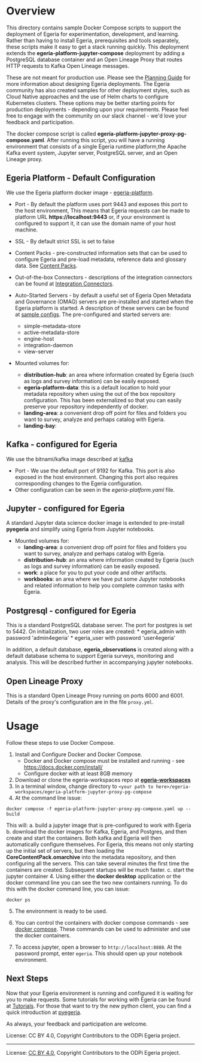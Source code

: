 <!-- SPDX-License-Identifier: CC-BY-4.0 -->
<!-- Copyright Contributors to the ODPi Egeria project. -->

# Overview
This directory contains sample Docker Compose scripts to support the deployment of Egeria for experimentation,
development, and learning. Rather than having to install Egeria, prerequisites and tools separately, these scripts make 
it easy to get a stack running quickly. This deployment extends the **egeria-platform-jupyter-compose** deployment by adding a PostgreSQL
database container and an Open Lineage Proxy that routes HTTP requests to Kafka Open Lineage messages.

These are not meant for production use. Please see the [Planning Guide](https://egeria-project.org/guides/planning/)
for more information about designing Egeria deployments. The Egeria community has also created samples for other 
deployment styles, such as Cloud Native approaches and the use of Helm charts to configure Kubernetes clusters. These
options may be better starting points for production deployments - depending upon your requirements.
Please feel free to engage with the community on our slack channel - we'd love your feedback and participation.

The docker compose script is called **egeria-platform-jupyter-proxy-pg-compose.yaml**. After running this script, you will have a running environment 
that consists of a single Egeria runtime platform,the Apache Kafka event system, Jupyter server, PostgreSQL server, 
and an Open Lineage proxy. 

## Egeria Platform - Default Configuration
We use the Egeria platform docker image - [egeria-platform](https://hub.docker.com/r/odpi/egeria-platform).

* Port - By default the platform uses port 9443 and exposes this port to the host environment, This means that Egeria requests
can be made to platform URL **https://localhost:9443** or, if your environment is configured to support it, it can use 
the domain name of your host machine. 
* SSL - By default strict SSL is set to false 
* Content Packs - pre-constructed information sets that can be used to configure Egeria and pre-load metadata, reference data and glossary data. See [Content Packs](https://egeria-project.org/content-packs/).
* Out-of-the-box Connectors - descriptions of the integration connectors can be found at [Integration Connectors](https://egeria-project.org/connectors/).

* Auto-Started Servers - by default a useful set of Egeria Open Metadata and Governance (OMAG) servers are pre-installed
and started when the Egeria platform is started.  A description of these servers can be found at [sample configs](open-metadata-resources/open-metadata-deployment/sample-configs/README.md).
The pre-configured and started servers are:

  * simple-metadata-store
  * active-metadata-store
  * engine-host
  * integration-daemon
  * view-server
  
   
* Mounted volumes for:
    * **distribution-hub**: an area where information created by Egeria (such as logs and survey information) can be easily exposed.
    * **egeria-platform-data**: this is a default location to hold your metadata repository when using the out of the box repository configuration. This has been externalized so that you can easily preserve your repository independently of docker.
    * **landing-area**: a convenient drop off point for files and folders you want to survey, analyze and perhaps catalog with Egeria.
    * **landing-bay**: 
  
    

## Kafka - configured for Egeria
We use the bitnami/kafka image described at [kafka](https://hub.docker.com/r/bitnami/kafka)
* Port - We use the default port of 9192 for Kafka. This port is also exposed in the host environment. Changing this port also requires corresponding changes to the Egeria configuration.
* Other configuration can be seen in the *egeria-platform.yaml* file. 

## Jupyter - configured for Egeria
A standard Jupyter data science docker image is extended to pre-install **pyegeria** and simplify using Egeria from Jupyter notebooks.
* Mounted volumes for:
    * **landing-area**: a convenient drop off point for files and folders you want to survey, analyze and perhaps catalog with Egeria.
    * **distribution-hub**: an area where information created by Egeria (such as logs and survey information) can be easily exposed.
    * **work**: a place for you to put your code and other artifacts.
    * **workbooks**: an area where we have put some Jupyter notebooks and related information to help you complete common tasks with Egeria. 

## Postgresql - configured for Egeria
This is a standard PostgreSQL database server. The port for postgres is set to 5442. On initialization, two user roles are created:
    * egeria_admin with password 'admin4egeria'
    * egeria_user with password 'user4egeria'

In addition, a default database, **egeria_observations** is created along with a default database schema to support 
Egeria surveys, monitoring and analysis. This will be described further in accompanying jupyter notebooks.

## Open Lineage Proxy 
This is a standard Open Lineage Proxy running on ports 6000 and 6001. Details of the proxy's configuration are in
the file `proxy.yml`. 


# Usage
Follow these steps to use Docker Compose.

1. Install and Configure Docker and Docker Compose. 
   * Docker and Docker compose must be installed and running - see https://docs.docker.com/install/
   * Configure docker with at least 8GB memory
2. Download or clone the egeria-workspaces repo at [**egeria-workspaces**](https://github.com/odpi/egeria-workspaces.git)
3. In a terminal window, change directory to `<your path to here>/egeria-workspaces/egeria-platform-jupyter-proxy-pg-compose`
4. At the command line issue:

  `docker compose -f egeria-platform-jupyter-proxy-pg-compose.yaml up --build`

This will:
    a. build a jupyter image that is pre-configured to work with Egeria
    b. download the docker images for Kafka, Egeria, and Postgres, and then create and start the containers. Both kafka and Egeria will then automatically configure themselves. 
For Egeria, this means not only starting up the initial set of servers, but then loading the **CoreContentPack.omarchive** into the metadata repository, and then configuring all the servers. 
This can take several minutes the first time the containers are created. Subsequent startups will be much faster.
    c. start the jupyter container
4. Using either the **docker desktop** application or the docker command line you can see the two new containers running. To do this with the docker command line, you can issue:

`docker ps`

5. The environment is ready to be used. 

6. You can control the containers with docker compose commands - see [docker compose](https://docs.docker.com/reference/cli/docker/compose/). These commands can be used to administer and use the docker containers.
7. To access jupyter, open a browser to `http://localhost:8888`. At the password prompt, enter `egeria`. This should open up your notebook environment.

## Next Steps

Now that your Egeria environment is running and configured it is waiting for you to make requests. 
Some tutorials for working with Egeria can be found at [Tutorials](https://egeria-project.org/education/tutorials/). For those that want to try the new python client, you can find a quick introduction at [pyegeria](https://getting-started-with-egeria.pdr-associates.com/recipe-6-charming-python.html). 

As always, your feedback and participation are welcome. 


License: CC BY 4.0, Copyright Contributors to the ODPi Egeria project.
   





----
License: [CC BY 4.0](https://creativecommons.org/licenses/by/4.0/),
Copyright Contributors to the ODPi Egeria project.
